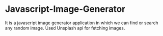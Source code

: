 # Javascript-Image-Generator
It is a javascript image generator application in which we can find or search any random image. 
Used Unsplash api for fetching images.
